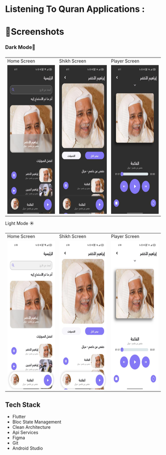 <h1 align="left">Listening To Quran Applications :</h1>

###

<h1 align="left">📱Screenshots</h1>

<h3 align="left">Dark Mode🌙</h3>

###

<table>
  <tr>
    <td>Home Screen</td>
     <td>Shikh Screen</td>
     <td>Player Screen</td>
  </tr>
  <tr>
    <td><img src="https://github.com/saeedahmed725/astama_quran/blob/main/assets/screenshots/1%20dark.jpg?raw=true" height=480></td>
    <td><img src="https://github.com/saeedahmed725/astama_quran/blob/main/assets/screenshots/2%20dark.jpg?raw=true" height=480></td>
    <td><img src="https://github.com/saeedahmed725/astama_quran/blob/main/assets/screenshots/3%20dark.jpg?raw=true" height=480></td>
  </tr>
 </table>

<p align="left">Light Mode ☀️</p>

###

<table>
  <tr>
    <td>Home Screen</td>
     <td>Shikh Screen</td>
     <td>Player Screen</td>
  </tr>
  <tr>
    <td><img src="https://github.com/saeedahmed725/astama_quran/blob/main/assets/screenshots/1%20light.jpg?raw=true" height=480></td>
    <td><img src="https://github.com/saeedahmed725/astama_quran/blob/main/assets/screenshots/2%20light.jpg?raw=true" height=480></td>
    <td><img src="https://github.com/saeedahmed725/astama_quran/blob/main/assets/screenshots/3%20light.jpg?raw=true" height=480></td>
  </tr>
 </table>

###

<h2 align="left">Tech Stack</h2>

- Flutter
- Bloc State Management
- Clean Architecture
- Api Services 
- Figma
- Git
- Android Studio
